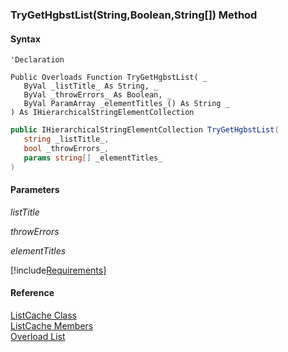 ﻿### TryGetHgbstList(String,Boolean,String\[\]) Method

#### Syntax

```vbnet
'Declaration

Public Overloads Function TryGetHgbstList( _
   ByVal _listTitle_ As String, _
   ByVal _throwErrors_ As Boolean, _
   ByVal ParamArray _elementTitles_() As String _
) As IHierarchicalStringElementCollection
```

```csharp
public IHierarchicalStringElementCollection TryGetHgbstList( 
   string _listTitle_,
   bool _throwErrors_,
   params string[] _elementTitles_
)
```

#### Parameters

_listTitle_

_throwErrors_

_elementTitles_

[!include[Requirements](../partials/requirements.md)]

#### Reference

[ListCache Class](fcSDK~FChoice.Foundation.Clarify.ListCache.md)  
[ListCache Members](fcSDK~FChoice.Foundation.Clarify.ListCache_members.md)  
[Overload List](fcSDK~FChoice.Foundation.Clarify.ListCache~TryGetHgbstList.md)